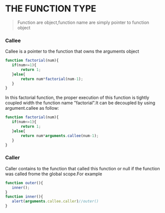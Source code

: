 # THE FUNCTION TYPE

> Function are object,function name are simply pointer to function object

### Callee

Callee is a pointer to the function that owns the arguments object
 
 ```javascript
function factorial(num){
    if(num<=1){
        return 1;
    }else{
        return num*factorial(num-1);
    }
}
```

In this factorial function, the proper execution of this function is tightly coupled width the function
 name "factorial".It can be decoupled by using argument.callee as follow:
 
  ```javascript
 function factorial(num){
     if(num<=1){
         return 1;
     }else{
         return num*arguments.callee(num-1);
     }
 }
 ```
 
 ### Caller
 
 Caller contains to the function that called this function or null if the function was called frome
 the global scope.For example
 
 ```javascript
function outer(){
    inner();
}
function inner(){
    alert(arguments.callee.caller)//outer()
}
```